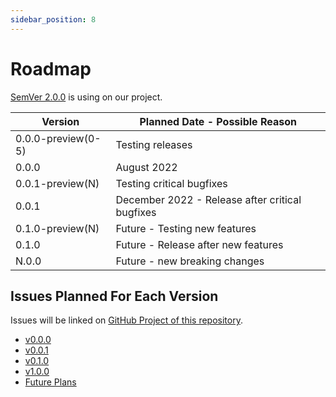 ```yaml
---
sidebar_position: 8
---
```


# Roadmap

[SemVer 2.0.0](https://semver.org/spec/v2.0.0.html) is using on our project.

| Version             | Planned Date - Possible Reason                  |
|---------------------|-------------------------------------------------|
| 0.0.0-preview(0-5)  | Testing releases                                |
| 0.0.0               | August 2022                                     |
| 0.0.1-preview(N)    | Testing critical bugfixes                       |
| 0.0.1               | December 2022 - Release after critical bugfixes |
| 0.1.0-preview(N)    | Future - Testing new features                   |
| 0.1.0               | Future - Release after new features             |
| N.0.0               | Future - new breaking changes                   |

## Issues Planned For Each Version

Issues will be linked on [GitHub Project of this repository](https://github.com/photo-cli/photo-cli/projects).

- [v0.0.0](https://github.com/photo-cli/photo-cli/projects/1)
- [v0.0.1](https://github.com/photo-cli/photo-cli/projects/3)
- [v0.1.0](https://github.com/photo-cli/photo-cli/projects/5)
- [v1.0.0](https://github.com/photo-cli/photo-cli/projects/6)
- [Future Plans](https://github.com/photo-cli/photo-cli/projects/2)